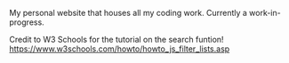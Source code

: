 My personal website that houses all my coding work. Currently a work-in-progress. 

Credit to W3 Schools for the tutorial on the search funtion!
https://www.w3schools.com/howto/howto_js_filter_lists.asp
